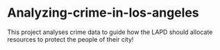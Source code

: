 # Analyzing-crime-in-los-angeles
This project analyses crime data to guide how the LAPD should allocate resources to protect the people of their city!
